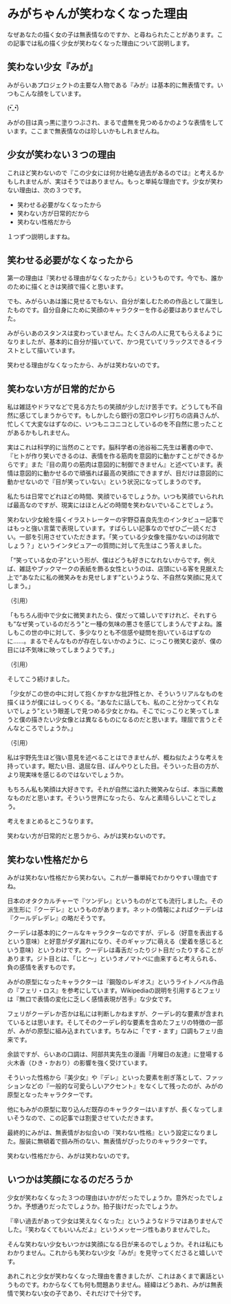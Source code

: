 # みがちゃんが笑わなくなった理由

なぜあなたの描く女の子は無表情なのですか、と尋ねられたことがあります。この記事では私の描く少女が笑わなくなった理由について説明します。

## 笑わない少女『みが』

みがらいあプロジェクトの主要な人物である『みが』は基本的に無表情です。いつもこんな顔をしています。

(•̅_•̅)

みがの目は真っ黒に塗りつぶされ、まるで虚無を見つめるかのような表情をしています。ここまで無表情なのは珍しいかもしれませんね。

## 少女が笑わない３つの理由

これほど笑わないので『この少女には何か壮絶な過去があるのでは』と考えるかもしれませんが、実はそうではありません。もっと単純な理由です。少女が笑わない理由は、次の３つです。

- 笑わせる必要がなくなったから
- 笑わない方が日常的だから
- 笑わない性格だから

１つずつ説明しますね。

## 笑わせる必要がなくなったから

第一の理由は『笑わせる理由がなくなったから』というものです。今でも、誰かのために描くときは笑顔で描くと思います。

でも、みがらいあは誰に見せるでもない、自分が楽しむための作品として誕生したものです。自分自身にために笑顔のキャラクターを作る必要はありませんでした。

みがらいあのスタンスは変わっていません。たくさんの人に見てもらえるようになりましたが、基本的に自分が描いていて、かつ見ていてリラックスできるイラストとして描いています。

笑わせる理由がなくなったから、みがは笑わないのです。

## 笑わない方が日常的だから

私は雑誌やドラマなどで見る方たちの笑顔が少しだけ苦手です。どうしても不自然に感じてしまうからです。もしかしたら銀行の窓口やレジ打ちの店員さんが、忙しくて大変なはずなのに、いつもニコニコとしているのを不自然に思ったことがあるかもしれません。

実はこれは科学的に当然のことです。脳科学者の池谷裕二先生は著書の中で、『ヒトが作り笑いできるのは、表情を作る筋肉を意図的に動かすことができるからです』また『目の周りの筋肉は意図的に制御できません』と述べています。表情は意図的に動かせるので頑張れば最高の笑顔にできますが、目だけは意図的に動かせないので『目が笑っていない』という状況になってしまうのです。

私たちは日常でどれほどの時間、笑顔でいるでしょうか。いつも笑顔でいられれば最高なのですが、現実にはほとんどの時間を笑わないでいることでしょう。

笑わない少女絵を描くイラストレーターの宇野亞喜良先生のインタビュー記事ではもっと強い言葉で表現しています。すばらしい記事なのでぜひご一読ください。一部を引用させていただきます。「笑っている少女像を描かないのは何故でしょう？」というインタビュアーの質問に対して先生はこう答えました。

「“笑っている女の子”という形が、僕はどうも好きになれないからです。例えば、雑誌やブックマークの表紙を飾る女性というのは、店頭にいる客を見据えた上で“あなたに私の微笑みをお見せします”というような、不自然な笑顔に見えてしまう。」

（引用）

「もちろん街中で少女に微笑まれたら、僕だって嬉しいですけれど、それすらも“なぜ笑っているのだろう”と一種の気味の悪さを感じてしまうんですよね。誰しもこの世の中に対して、多少なりとも不信感や疑問を抱いているはずなのに……。まるでそんなものが存在しないかのように、にっこり微笑む姿が、僕の目には不気味に映ってしまうようです。」

（引用）

そしてこう続けました。

「少女がこの世の中に対して抱くかすかな批評性とか、そういうリアルなものを描くほうが僕にはしっくりくる。“あなたに話しても、私のこと分かってくれないでしょう”という眼差しで見つめる少女とかね。そこでにっこりと笑ってしまうと僕の描きたい少女像とは異なるものになるのだと思います。理屈で言うとそんなところでしょうか。」

（引用）

私は宇野先生ほど強い意見を述べることはできませんが、概ね似たような考えを持っています。眠たい目、退屈な目、ぼんやりとした目。そういった目の方が、より現実味を感じるのではないでしょうか。

もちろん私も笑顔は大好きです。それが自然に溢れた微笑みならば、本当に素敵なものだと思います。そういう世界になったら、なんと素晴らしいことでしょう。

考えをまとめるとこうなります。

笑わない方が日常的だと思うから、みがは笑わないのです。

## 笑わない性格だから

みがは笑わない性格だから笑わない。これが一番単純でわかりやすい理由ですね。

日本のオタクカルチャーで『ツンデレ』というものがとても流行しました。その派生形に『クーデレ』というものがあります。ネットの情報によればクーデレは『クールデレデレ』の略だそうです。

クーデレは基本的にクールなキャラクターなのですが、デレる（好意を表出するという意味）と好意がダダ漏れになり、そのギャップに萌える（愛着を感じるという意味）というわけです。クーデレは毒舌だったりジト目だったりすることがあります。ジト目とは、「じと〜」というオノマトペに由来すると考えられる、負の感情を表すものです。

みがの原型になったキャラクターは『鋼殻のレギオス』というライトノベル作品の『フェリ・ロス』を参考にしています。Wikipediaの説明を引用するとフェリは『無口で表情の変化に乏しく感情表現が苦手』な少女です。

フェリがクーデレか否かは私には判断しかねますが、クーデレ的な要素が含まれているとは思います。そしてそのクーデレ的な要素を含めたフェリの特徴の一部が、みがの原型に組み込まれています。ちなみに「です・ます」口調もフェリ由来です。

余談ですが、らいあの口調は、阿部共実先生の漫画『月曜日の友達』に登場する火木香（ひき・かおり）の影響を強く受けています。

そういった性格から『美少女』や『デレ』といった要素を削ぎ落として、ファッションなどの『一般的な可愛らしいアクセント』をなくして残ったのが、みがの原型となったキャラクターです。

他にもみがの原型に取り込んだ既存のキャラクターはいますが、長くなってしまいそうなので、この記事では割愛させていただきます。

最終的にみがは、無表情がお似合いの『笑わない性格』という設定になりました。服装に無頓着で掴み所のない、無表情がぴったりのキャラクターです。

笑わない性格だから、みがは笑わないのです。

## いつかは笑顔になるのだろうか

少女が笑わなくなった３つの理由はいかがだったでしょうか。意外だったでしょうか。予想通りだったでしょうか。拍子抜けだったでしょうか。

『辛い過去があって少女は笑えなくなった』というようなドラマはありませんでした。『笑わなくてもいいんだよ』というメッセージ性もありませんでした。

そんな笑わない少女もいつかは笑顔になる日が来るのでしょうか。それは私にもわかりません。これからも笑わない少女『みが』を見守ってくださると嬉しいです。

あれこれと少女が笑わなくなった理由を書きましたが、これはあくまで裏話というものです。わからなくても何も問題ありません。経緯はどうあれ、みがは無表情で笑わない女の子であり、それだけで十分です。